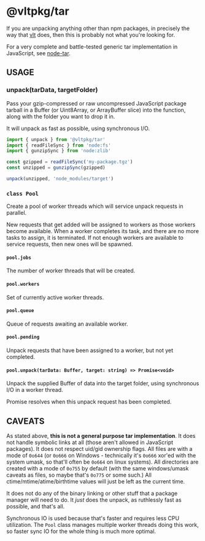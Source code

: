# @vltpkg/tar

If you are unpacking anything other than npm packages, in
precisely the way that [vlt](https://vlt.sh) does, then this is
probably not what you're looking for.

For a very complete and battle-tested generic tar implementation
in JavaScript, see [node-tar](http://npm.im/tar).

## USAGE

### unpack(tarData, targetFolder)

Pass your gzip-compressed or raw uncompressed JavaScript package
tarball in a Buffer (or Uint8Array, or ArrayBuffer slice) into
the function, along with the folder you want to drop it in.

It will unpack as fast as possible, using synchronous I/O.

```js
import { unpack } from '@vltpkg/tar'
import { readFileSync } from 'node:fs'
import { gunzipSync } from 'node:zlib'

const gzipped = readFileSync('my-package.tgz')
const unzipped = gunzipSync(gzipped)

unpack(unzipped, 'node_modules/target')
```

### `class Pool`

Create a pool of worker threads which will service unpack
requests in parallel.

New requests that get added will be assigned to workers as those
workers become available. When a worker completes its task, and
there are no more tasks to assign, it is terminated. If not
enough workers are available to service requests, then new ones
will be spawned.

#### `pool.jobs`

The number of worker threads that will be created.

#### `pool.workers`

Set of currently active worker threads.

#### `pool.queue`

Queue of requests awaiting an available worker.

#### `pool.pending`

Unpack requests that have been assigned to a worker, but not yet
completed.

#### `pool.unpack(tarData: Buffer, target: string) => Promise<void>`

Unpack the supplied Buffer of data into the target folder,
using synchronous I/O in a worker thread.

Promise resolves when this unpack request has been completed.

## CAVEATS

As stated above, **this is not a general purpose tar
implementation**. It does not handle symbolic links at all (those
aren't allowed in JavaScript packages). It does not respect
uid/gid ownership flags. All files are with a mode of `0o644` (or
`0o666` on Windows - technically it's `0o666` xor'ed with the
system umask, so that'll often be `0o664` on linux systems). All
directories are created with a mode of `0o755` by default (with
the same windows/umask caveats as files, so maybe that's `0o775`
or some such.) All ctime/mtime/atime/birthtime values will just
be left as the current time.

It does not do any of the binary linking or other stuff that a
package manager will need to do. It _just_ does the unpack, as
ruthlessly fast as possible, and that's all.

Synchronous IO is used because that's faster and requires less
CPU utilization. The `Pool` class manages multiple worker threads
doing this work, so faster sync IO for the whole thing is much
more optimal.
